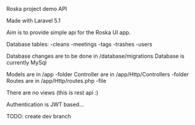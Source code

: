 Roska project demo API

Made with Laravel 5.1

Aim is to provide simple api for the Roska UI app.

Database tables:
-cleans
-meetings
-tags
-trashes
-users

Database changes are to be done in /database/migrations
Database is currently MySql

Models are in /app -folder
Controller are in /app/Http/Controllers -folder
Routes are in /app/Http/routes.php -file

There are no views (this is rest api :)

Authentication is JWT based...

TODO: create dev branch
